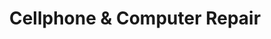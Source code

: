 ---
title: "Cellphone & Computer Repair"
url: /athens/cellphone-and-computer-repair/
shop: computer
---